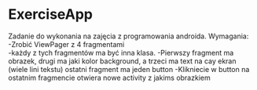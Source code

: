 # ExerciseApp
Zadanie do wykonania na zajęcia z programowania androida.
Wymagania:  
-Zrobić ViewPager z 4 fragmentami  
-każdy z tych fragmentów ma być inna klasa.
-Pierwszy fragment ma obrazek, drugi ma jaki kolor background, a trzeci ma text na cay ekran (wiele lini tekstu) ostatni fragment ma jeden button
-Klikniecie w button na ostatnim fragmencie otwiera nowe activity z jakims obrazkiem
